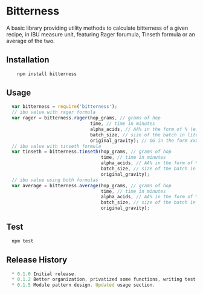 Bitterness
==========

A basic library providing utility methods to calculate bitterness of a given recipe, in IBU measure unit, featuring Rager forumula, Tinseth formula or an average of the two.

## Installation
```js
    npm install bitterness
```
## Usage
```js
  var bitterness = require('bitterness');
  // ibu value with rager formula
  var rager = bitterness.rager(hop_grams, // grams of hop
                               time, // time in minutes
                               alpha_acids, // AA% in the form of % (e.g. 6% => 6)
                               batch_size, // size of the batch in liters
                               original_gravity); // OG in the form xxxx.xx (e.g. 1050.00)
  // ibu value with tinseth formula
  var tinseth = bitterness.tinseth(hop_grams, // grams of hop
                                   time, // time in minutes
                                   alpha_acids, // AA% in the form of % (e.g. 6% => 6)
                                   batch_size, // size of the batch in liters
                                   original_gravity);
  // ibu value using both formulas
  var average = bitterness.average(hop_grams, // grams of hop
                                   time, // time in minutes
                                   alpha_acids, // AA% in the form of % (e.g. 6% => 6)
                                   batch_size, // size of the batch in liters
                                   original_gravity);
```
## Test
```js
  npm test
```
## Release History
```js
  * 0.1.0 Initial release.
  * 0.1.2 Better organization, privatized some functions, writing test.
  * 0.1.5 Module pattern design. Updated usage section.
```
